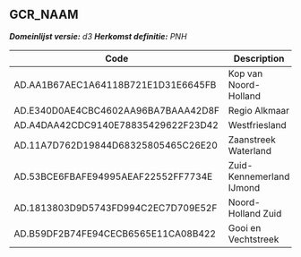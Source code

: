 ## GCR_NAAM

*__Domeinlijst versie:__ d3*
*__Herkomst definitie:__ PNH*

|__Code__ |__Description__	|
|	---	|	---	|
| AD.AA1B67AEC1A64118B721E1D31E6645FB | Kop van Noord-Holland |
| AD.E340D0AE4CBC4602AA96BA7BAAA42D8F | Regio Alkmaar |
| AD.A4DAA42CDC9140E78835429622F23D42 | Westfriesland |
| AD.11A7D762D19844D68325805465C26E20 | Zaanstreek Waterland |
| AD.53BCE6FBAFE94995AEAF22552FF7734E | Zuid-Kennemerland IJmond |
| AD.1813803D9D5743FD994C2EC7D709E52F | Noord-Holland Zuid |
| AD.B59DF2B74FE94CECB6565E11CA08B422 | Gooi en Vechtstreek |

